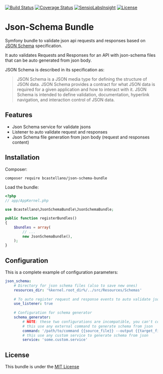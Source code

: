 [![Build Status](https://travis-ci.org/bcastellano/json-schema-bundle.svg?branch=master)](https://travis-ci.org/bcastellano/json-schema-bundle)
[![Coverage Status](https://coveralls.io/repos/github/bcastellano/json-schema-bundle/badge.svg?branch=master)](https://coveralls.io/github/bcastellano/json-schema-bundle?branch=master)
[![SensioLabsInsight](https://insight.sensiolabs.com/projects/12914036-bfdb-4ba1-b89a-9f0733e0a7a3/mini.png)](https://insight.sensiolabs.com/projects/12914036-bfdb-4ba1-b89a-9f0733e0a7a3)
[![License](http://img.shields.io/:license-mit-blue.svg)](http://doge.mit-license.org)

# Json-Schema Bundle
Symfony bundle to validate json api requests and responses based on [JSON Schema](http://json-schema.org) specification. 

It auto validates Requests and Responses for an API with json-schema files that can be auto generated from json body. 

JSON Schema is described in its specification as:

> JSON Schema is a JSON media type for defining the structure of JSON data. JSON Schema provides a contract for what JSON data is required for a given application and how to interact with it. JSON Schema is intended to define validation, documentation, hyperlink navigation, and interaction control of JSON data.

## Features

- Json Schema service for validate jsons
- Listener to auto validate request and responses
- Json Schema file generation from json body (request and responses content)

## Installation

Composer:

```bash
composer require bcastellano/json-schema-bundle
```

Load the bundle:

```php
<?php
// app/AppKernel.php

use Bcastellano\JsonSchemaBundle\JsonSchemaBundle;

public function registerBundles()
{
    $bundles = array(
        // ...
        new JsonSchemaBundle(),
    );
}
```

## Configuration
This is a complete example of configuration parameters:
```yaml
json_schema:
    # Directory for json schema files (also to save new ones)
    resources_dir: '%kernel.root_dir%/../src/Resources/Schemas'
    
    # To auto register request and response events to auto validate jsons 
    use_listener: true
    
    # Configuration for schema generator
    schema_generator:
        # NOTE: these two configurations are incompatible, you can't configure both
        # this use any external command to generate schema from json
        command: '/path/to/command {{source_file}} --output {{target_file}}'
        # this use any custom service to generate schema from json
        service: 'some.custom.service'
```

## License
This bundle is under the [MIT License](LICENSE)


